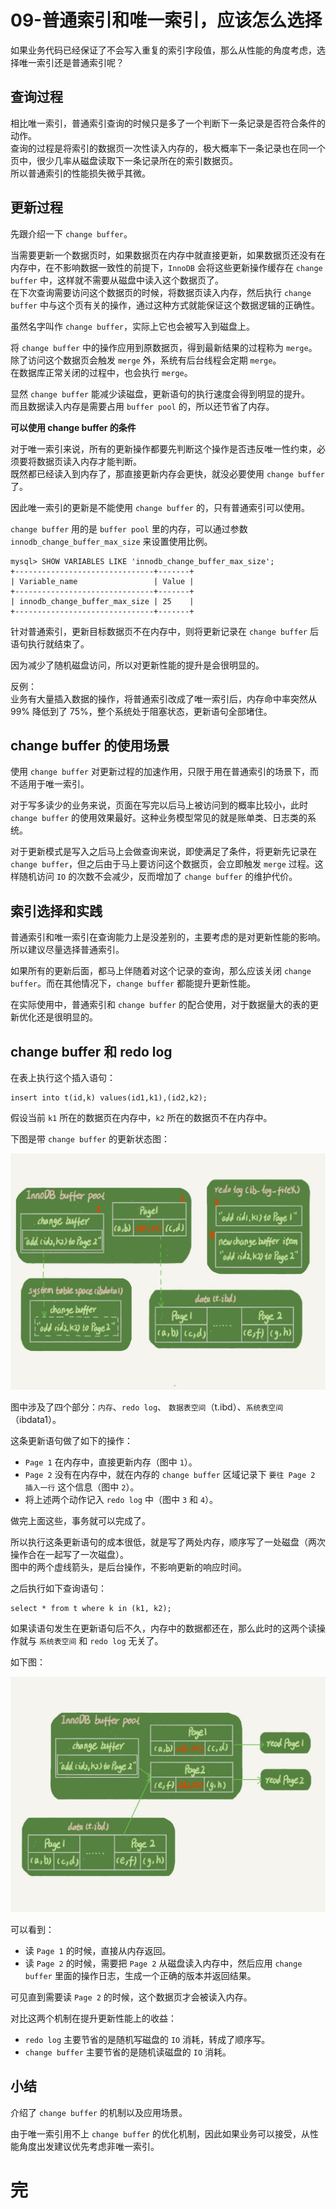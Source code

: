 # 09-普通索引和唯一索引，应该怎么选择

如果业务代码已经保证了不会写入重复的索引字段值，那么从性能的角度考虑，选择唯一索引还是普通索引呢？

## 查询过程

相比唯一索引，普通索引查询的时候只是多了一个判断下一条记录是否符合条件的动作。  
查询的过程是将索引的数据页一次性读入内存的，极大概率下一条记录也在同一个页中，很少几率从磁盘读取下一条记录所在的索引数据页。  
所以普通索引的性能损失微乎其微。

## 更新过程

先跟介绍一下 `change buffer`。

当需要更新一个数据页时，如果数据页在内存中就直接更新，如果数据页还没有在内存中，在不影响数据一致性的前提下，`InnoDB` 会将这些更新操作缓存在 `change buffer` 中，这样就不需要从磁盘中读入这个数据页了。  
在下次查询需要访问这个数据页的时候，将数据页读入内存，然后执行 `change buffer` 中与这个页有关的操作，通过这种方式就能保证这个数据逻辑的正确性。

虽然名字叫作 `change buffer`，实际上它也会被写入到磁盘上。

将 `change buffer` 中的操作应用到原数据页，得到最新结果的过程称为 `merge`。  
除了访问这个数据页会触发 `merge` 外，系统有后台线程会定期 `merge`。  
在数据库正常关闭的过程中，也会执行 `merge`。  

显然 `change buffer` 能减少读磁盘，更新语句的执行速度会得到明显的提升。  
而且数据读入内存是需要占用 `buffer pool` 的，所以还节省了内存。

**可以使用 change buffer 的条件**

对于唯一索引来说，所有的更新操作都要先判断这个操作是否违反唯一性约束，必须要将数据页读入内存才能判断。  
既然都已经读入到内存了，那直接更新内存会更快，就没必要使用 `change buffer` 了。

因此唯一索引的更新是不能使用 `change buffer` 的，只有普通索引可以使用。

`change buffer` 用的是 `buffer pool` 里的内存，可以通过参数 `innodb_change_buffer_max_size` 来设置使用比例。

    mysql> SHOW VARIABLES LIKE 'innodb_change_buffer_max_size';
    +-------------------------------+-------+
    | Variable_name                 | Value |
    +-------------------------------+-------+
    | innodb_change_buffer_max_size | 25    |
    +-------------------------------+-------+

针对普通索引，更新目标数据页不在内存中，则将更新记录在 `change buffer` 后语句执行就结束了。

因为减少了随机磁盘访问，所以对更新性能的提升是会很明显的。

反例：  
业务有大量插入数据的操作，将普通索引改成了唯一索引后，内存命中率突然从 99% 降低到了 75%，整个系统处于阻塞状态，更新语句全部堵住。

## change buffer 的使用场景

使用 `change buffer` 对更新过程的加速作用，只限于用在普通索引的场景下，而不适用于唯一索引。

对于写多读少的业务来说，页面在写完以后马上被访问到的概率比较小，此时 `change buffer` 的使用效果最好。这种业务模型常见的就是账单类、日志类的系统。

对于更新模式是写入之后马上会做查询来说，即使满足了条件，将更新先记录在 `change buffer`，但之后由于马上要访问这个数据页，会立即触发 `merge` 过程。这样随机访问 `IO` 的次数不会减少，反而增加了 `change buffer` 的维护代价。

## 索引选择和实践

普通索引和唯一索引在查询能力上是没差别的，主要考虑的是对更新性能的影响。所以建议尽量选择普通索引。

如果所有的更新后面，都马上伴随着对这个记录的查询，那么应该关闭 `change buffer`。而在其他情况下，`change buffer` 都能提升更新性能。

在实际使用中，普通索引和 `change buffer` 的配合使用，对于数据量大的表的更新优化还是很明显的。

## change buffer 和 redo log

在表上执行这个插入语句：

    insert into t(id,k) values(id1,k1),(id2,k2);

假设当前 `k1` 所在的数据页在内存中，`k2` 所在的数据页不在内存中。

下图是带 `change buffer` 的更新状态图：

![change-buffer-redo-log-1](./img09/change-buffer-redo-log-1.jpeg)

图中涉及了四个部分：`内存`、`redo log`、 `数据表空间`（t.ibd）、`系统表空间`（ibdata1）。

这条更新语句做了如下的操作：
- `Page 1` 在内存中，直接更新内存（图中 `1`）。
- `Page 2` 没有在内存中，就在内存的 `change buffer` 区域记录下 `要往 Page 2 插入一行` 这个信息（图中 `2`）。
- 将上述两个动作记入 `redo log` 中（图中 `3` 和 `4`）。

做完上面这些，事务就可以完成了。

所以执行这条更新语句的成本很低，就是写了两处内存，顺序写了一处磁盘（两次操作合在一起写了一次磁盘）。  
图中的两个虚线箭头，是后台操作，不影响更新的响应时间。

之后执行如下查询语句：

    select * from t where k in (k1, k2);

如果读语句发生在更新语句后不久，内存中的数据都还在，那么此时的这两个读操作就与 `系统表空间` 和 `redo log` 无关了。

如下图：

![change-buffer-redo-log-2](./img09/change-buffer-redo-log-2.jpeg)

可以看到：
- 读 `Page 1` 的时候，直接从内存返回。
- 读 `Page 2` 的时候，需要把 `Page 2` 从磁盘读入内存中，然后应用 `change buffer` 里面的操作日志，生成一个正确的版本并返回结果。

可见直到需要读 `Page 2` 的时候，这个数据页才会被读入内存。

对比这两个机制在提升更新性能上的收益：
- `redo log` 主要节省的是随机写磁盘的 `IO` 消耗，转成了顺序写。 
- `change buffer` 主要节省的是随机读磁盘的 `IO` 消耗。

## 小结

介绍了 `change buffer` 的机制以及应用场景。

由于唯一索引用不上 `change buffer` 的优化机制，因此如果业务可以接受，从性能角度出发建议优先考虑非唯一索引。

# 完